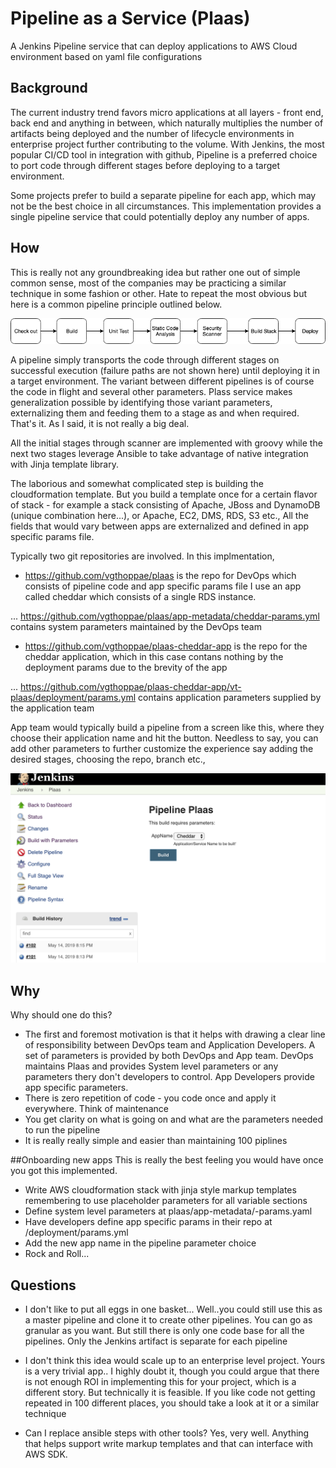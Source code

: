 # Pipeline as a Service (Plaas)
A Jenkins Pipeline service that can deploy applications to AWS Cloud environment based on yaml file configurations

## Background
The current industry trend favors micro applications at all layers - front end, back end and anything in between, which naturally multiplies the number of artifacts being deployed and the number of lifecycle environments in enterprise project further contributing to the volume. With Jenkins, the most popular CI/CD tool in integration with github, Pipeline is a preferred choice to port code through different stages before deploying to a target environment.

Some projects prefer to build a separate pipeline for each app, which may not be the best choice in all circumstances. This implementation provides a single pipeline service that could potentially deploy any number of apps.

## How
This is really not any groundbreaking idea but rather one out of simple common sense, most of the companies may be practicing a similar technique in some fashion or other. Hate to repeat the most obvious but here is a common pipeline principle outlined below.

![alt text](https://github.com/vgthoppae/plaas/blob/master/images/plaas-pipe.png "A pipeline template")

A pipeline simply transports the code through different stages on successful execution (failure paths are not shown here) until deploying it in a target environment. The variant between different pipelines is of course the code in flight and several other parameters. Plass service makes generalization possible by identifying those variant parameters, externalizing them and feeding them to a stage as and when required. That's it. As I said, it is not really a big deal.

All the initial stages through scanner are implemented with groovy while the next two stages leverage Ansible to take advantage of native integration with Jinja template library.

The laborious and somewhat complicated step is building the cloudformation template. But you build a template once for a certain flavor of stack - for example a stack consisting of Apache, JBoss and DynamoDB (unique combination here...), or Apache, EC2, DMS, RDS, S3 etc., All the fields that would vary between apps are externalized and defined in app specific params file.

Typically two git repositories are involved. In this implmentation,

* https://github.com/vgthoppae/plaas is the repo for DevOps which consists of pipeline code and app specific params file
I use an app called cheddar which consists of a single RDS instance.

... <https://github.com/vgthoppae/plaas/app-metadata/cheddar-params.yml> contains system parameters maintained by the DevOps team

* <https://github.com/vgthoppae/plaas-cheddar-app> is the repo for the cheddar application, which in this case contans nothing by the deployment params due to the brevity of the app

... <https://github.com/vgthoppae/plaas-cheddar-app/vt-plaas/deployment/params.yml> contains application parameters supplied by the application team

App team would typically build a pipeline from a screen like this, where they choose their application name and hit the button. Needless to say, you can add other parameters to further customize the experience say adding the desired stages, choosing the repo, branch etc.,

![alt text](https://github.com/vgthoppae/plaas/blob/master/images/plaas-buildjob.png "Developers experience")

## Why
Why should one do this? 
* The first and foremost motivation is that it helps with drawing a clear line of responsibility between DevOps team and Application Developers. A set of parameters is provided by both DevOps and App team. DevOps maintains Plaas and provides System level parameters or any parameters thery don't developers to control. App Developers provide app specific parameters.
* There is zero repetition of code - you code once and apply it everywhere. Think of maintenance
* You get clarity on what is going on and what are the parameters needed to run the pipeline
* It is really really simple and easier than maintaining 100 piplines 


##Onboarding new apps
This is really the best feeling you would have once you got this implemented.

* Write AWS cloudformation stack with jinja style markup templates remembering to use placeholder parameters for all variable sections
* Define system level parameters at plaas/app-metadata/<app name>-params.yaml
* Have developers define app specific params in their repo at <project root>/deployment/params.yml
* Add the new app name in the pipeline parameter choice 
* Rock and Roll...


## Questions

* I don't like to put all eggs in one basket...
Well..you could still use this as a master pipeline and clone it to create other pipelines. You can go as granular as you want. But still there is only one code base for all the pipelines. Only the Jenkins artifact is separate for each pipeline

* I don't think this idea would scale up to an enterprise level project. Yours is a very trivial app..
I highly doubt it, though you could argue that there is not enough ROI in implementing this for your project, which is a different story. But technically it is feasible. If you like code not getting repeated in 100 different places, you should take a look at it or a similar technique

* Can I replace ansible steps with other tools?
Yes, very well. Anything that helps support write markup templates and that can interface with AWS SDK.






